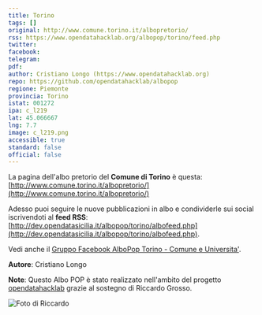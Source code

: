 ```yaml
---
title: Torino
tags: []
original: http://www.comune.torino.it/albopretorio/
rss: https://www.opendatahacklab.org/albopop/torino/feed.php
twitter:
facebook:
telegram:
pdf:
author: Cristiano Longo (https://www.opendatahacklab.org)
repo: https://github.com/opendatahacklab/albopop
regione: Piemonte
provincia: Torino
istat: 001272
ipa: c_l219
lat: 45.066667
lng: 7.7
image: c_l219.png
accessible: true
standard: false
official: false
---
```


La pagina dell'albo pretorio del **Comune di Torino** è questa: [http://www.comune.torino.it/albopretorio/](http://www.comune.torino.it/albopretorio/)

Adesso puoi seguire le nuove pubblicazioni in albo e condividerle sui social
iscrivendoti al **feed RSS**: [http://dev.opendatasicilia.it/albopop/torino/albofeed.php](http://dev.opendatasicilia.it/albopop/torino/albofeed.php).

Vedi anche il [Gruppo Facebook AlboPop Torino - Comune e Universita'](https://www.facebook.com/groups/510252012501879/).

**Autore**: Cristiano Longo

**Note**: Questo Albo POP è stato realizzato nell'ambito del progetto
[opendatahacklab](http://opendatahacklab.org) grazie al sostegno di Riccardo Grosso.

![Foto di Riccardo](http://dev.opendatasicilia.it/albopop/torino/grosso.png)
